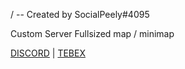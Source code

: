 / -- Created by SocialPeely#4095

Custom Server Fullsized map / minimap

[DISCORD](https://discord.gg/nrp) | [TEBEX](https://ncrpdonations.tebex.io/)